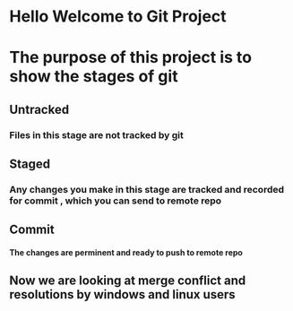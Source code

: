 # Hello Welcome to Git Project

# The purpose of this project is to show the stages of git

## Untracked
### Files in this stage are not tracked by git
## Staged 
### Any changes you make in this stage are tracked and recorded for commit , which you can send to remote repo 
## Commit
#### The changes are perminent and ready to push to remote repo 



## Now we are looking at merge conflict and resolutions by windows and linux users
